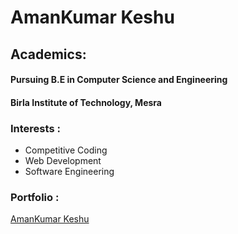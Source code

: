 # AmanKumar Keshu

## Academics: 
#### Pursuing B.E in Computer Science and Engineering
#### Birla Institute of Technology, Mesra

### Interests : 
- Competitive Coding
- Web Development
- Software Engineering

### Portfolio :
[AmanKumar Keshu](https://github.com/amankumarkeshu)
